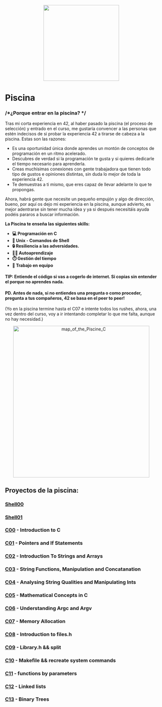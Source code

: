 <div align= "center">
<img src = "https://user-images.githubusercontent.com/114681445/205611972-f2f1201a-c8a9-43b7-8e9a-baf53d8fb399.gif"  width="250">
</div>

# Piscina 

### /*¿Porque entrar en la piscina? */

Tras mi corta experiencia en 42, al haber pasado la piscina (el proceso de selección) y entrado en el curso, me gustaría convencer a las personas que estén indecisos de si probar la experiencia 42 a tirarse de cabeza a la piscina.
Estas son las razones:
- Es una oportunidad única donde aprendes un montón de conceptos de programación en un ritmo acelerado.
- Descubres de verdad si la programación te gusta y si quieres dedicarle el tiempo necesario para aprenderla.
- Creas muchísimas conexiones con gente trabajadora que tienen todo tipo de gustos e opiniones distintas, sin duda lo mejor de toda la experiencia 42.
- Te demuestras a ti mismo, que eres capaz de llevar adelante lo que te propongas.

Ahora, habrá gente que necesite un pequeño empujón y algo de dirección, bueno, por aquí os dejo mi experiencia en la piscina, aunque advierto, es mejor adentrarse sin tener mucha idea y ya si después necesitáis ayuda podéis pararos a buscar información.

**La Piscina te enseña las siguientes skills:**
- **💻 Programación en C**
- **🐧 Unix - Comandos de Shell**
- **🔒 Resiliencia a las adversidades.**
- **👨‍🎓 Autoaprendizaje**
- **⏱️ Gestión del tiempo**
- **💪 Trabajo en equipo**

#### TIP: Entiende el código si vas a cogerlo de internet. Si copias sin entender el porque no aprendes nada.

#### PD. Antes de nada, si no entiendes una pregunta o como proceder, pregunta a tus compañeros, 42 se basa en el peer to peer!

(Yo en la piscina termine hasta el C07 e intente todos los rushes, ahora, una vez dentro del curso, voy a ir intentando completar lo que me falta, aunque no hay necesidad.)
<br>
<div align= "center">
<img width="450" height="500" alt="map_of_the_Piscine_C" src="https://user-images.githubusercontent.com/114681445/205595525-3694de50-b862-4bc3-886b-91fe8b0efe48.png">
</div>

## Proyectos de la piscina: 

### [Shell00](https://github.com/destrada-s/42_School_Todo)
### [Shell01](https://github.com/destrada-s/42_School_Todo)
### [C00](https://github.com/destrada-s/42_School_Todo/tree/main/42piscine/c00) - Introduction to C
### [C01](https://github.com/destrada-s/42_School_Todo/tree/main/42piscine/c01) - Pointers and If Statements
### [C02](https://github.com/destrada-s/42_School_Todo/tree/main/42piscine/c02) - Introduction To Strings and Arrays
### [C03](https://github.com/destrada-s/42_School_Todo/tree/main/42piscine/c03) - String Functions, Manipulation and Concatanation
### [C04](https://github.com/destrada-s/42_School_Todo/tree/main/42piscine/c04) - Analysing String Qualities and Manipulating Ints
### [C05](https://github.com/destrada-s/42_School_Todo/tree/main/42piscine/c05) - Mathematical Concepts in C
### [C06](https://github.com/destrada-s/42_School_Todo/tree/main/42piscine/c06) - Understanding Argc and Argv
### [C07](https://github.com/destrada-s/42_School_Todo) - Memory Allocation
### [C08](https://github.com/destrada-s/42_School_Todo) - Introduction to files.h
### [C09](https://github.com/destrada-s/42_School_Todo) - Library.h && split
### [C10](https://github.com/destrada-s/42_School_Todo) - Makefile && recreate system commands 
### [C11](https://github.com/destrada-s/42_School_Todo) - functions by parameters
### [C12](https://github.com/destrada-s/42_School_Todo) - Linked lists 
### [C13](https://github.com/destrada-s/42_School_Todo) - Binary Trees
